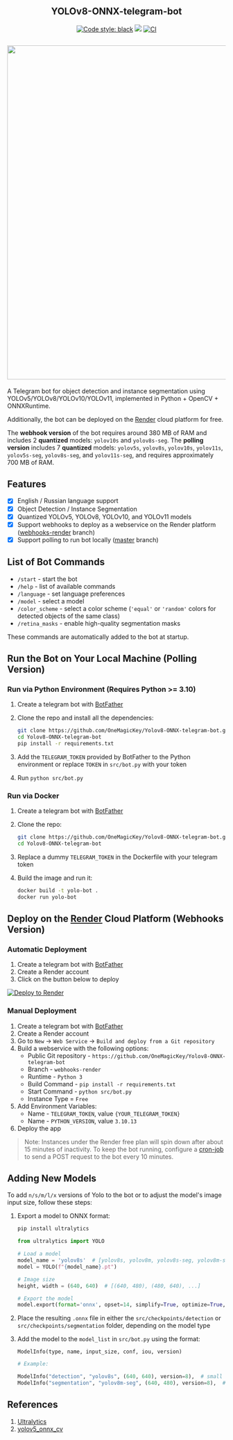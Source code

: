 <h2 align="center">YOLOv8-ONNX-telegram-bot</h2>

<p align="center">
<a href="https://github.com/psf/black"><img alt="Code style: black" src="https://img.shields.io/badge/code%20style-black-000000.svg"></a>
<img src ="https://img.shields.io/github/repo-size/OneMagicKey/Yolov8-ONNX-telegram-bot">
<a href="https://github.com/OneMagicKey/Yolov8-ONNX-telegram-bot/actions/workflows/ci.yml"><img src="https://github.com/OneMagicKey/Yolov8-ONNX-telegram-bot/actions/workflows/ci.yml/badge.svg" alt="CI"></a>
</p>

<h2 align="center"><img width="768" src="example/example.png"></h2>

A Telegram bot for object detection and instance segmentation using YOLOv5/YOLOv8/YOLOv10/YOLOv11,
implemented in Python + OpenCV + ONNXRuntime.

Additionally, the bot can be deployed on the [Render](https://render.com) cloud platform
for free.

The **webhook version** of the bot requires around 380 MB of RAM and includes 2 **quantized** models:
`yolov10s` and `yolov8s-seg`. The **polling version** includes 7
**quantized** models: `yolov5s`, `yolov8s`, `yolov10s`, `yolov11s`, `yolov5s-seg`, `yolov8s-seg`, and `yolov11s-seg`,
and requires approximately 700 MB of RAM.
## Features

- [x] English / Russian language support
- [x] Object Detection / Instance Segmentation
- [x] Quantized YOLOv5, YOLOv8, YOLOv10, and YOLOv11 models
- [x] Support webhooks to deploy as a webservice on the Render platform ([webhooks-render](https://github.com/OneMagicKey/Yolov8-ONNX-telegram-bot/blob/webhooks-render/) branch)
- [x] Support polling to run bot locally ([master](https://github.com/OneMagicKey/Yolov8-ONNX-telegram-bot/blob/master/) branch)

## List of Bot Commands

* `/start` - start the bot
* `/help` - list of available commands
* `/language` - set language preferences
* `/model` - select a model
* `/color_scheme` - select a color scheme (`'equal'` or `'random'` colors for detected objects of the same class)
* `/retina_masks` - enable high-quality segmentation masks

These commands are automatically added to the bot at startup.

## Run the Bot on Your Local Machine (Polling Version)
### Run via Python Environment (Requires Python >= 3.10)

1) Create a telegram bot with [BotFather](https://telegram.me/BotFather)
2) Clone the repo and install all the dependencies:

   ```bash
   git clone https://github.com/OneMagicKey/Yolov8-ONNX-telegram-bot.git
   cd Yolov8-ONNX-telegram-bot
   pip install -r requirements.txt
   ```

3) Add the `TELEGRAM_TOKEN` provided by BotFather to the Python environment or replace
`TOKEN` in `src/bot.py` with your token
4) Run `python src/bot.py`

### Run via Docker
1) Create a telegram bot with [BotFather](https://telegram.me/BotFather)
2) Clone the repo:

   ```bash
   git clone https://github.com/OneMagicKey/Yolov8-ONNX-telegram-bot.git
   cd Yolov8-ONNX-telegram-bot
   ```

3) Replace a dummy `TELEGRAM_TOKEN` in the Dockerfile with your telegram token
4) Build the image and run it:
   ```bash
   docker build -t yolo-bot .
   docker run yolo-bot
   ```

## Deploy on the [Render](https://render.com) Cloud Platform (Webhooks Version)
### Automatic Deployment
1) Create a telegram bot with [BotFather](https://telegram.me/BotFather)
2) Create a Render account
3) Click on the button below to deploy

[![Deploy to Render](https://render.com/images/deploy-to-render-button.svg)](https://render.com/deploy?repo=https://github.com/OneMagicKey/Yolov8-ONNX-telegram-bot/tree/webhooks-render)

### Manual Deployment
1) Create a telegram bot with [BotFather](https://telegram.me/BotFather)
2) Create a Render account
3) Go to `New` -> `Web Service` -> `Build and deploy from a Git repository`
4) Build a webservice with the following options:
   * Public Git repository - `https://github.com/OneMagicKey/Yolov8-ONNX-telegram-bot`
   * Branch - `webhooks-render`
   * Runtime - `Python 3`
   * Build Command - `pip install -r requirements.txt`
   * Start Command - `python src/bot.py`
   * Instance Type = `Free`
5) Add Environment Variables:
   * Name - `TELEGRAM_TOKEN`, value `{YOUR_TELEGRAM_TOKEN}`
   * Name - `PYTHON_VERSION`, value `3.10.13`
6) Deploy the app

> Note: Instances under the Render free plan will spin down after about 15 minutes of inactivity.
To keep the bot running, configure a [cron-job](https://cron-job.org/) to send a POST request to the bot every 10 minutes.

## Adding New Models

To add `n/s/m/l/x` versions of Yolo to the bot or to adjust the model's image input size,
follow these steps:

1) Export a model to ONNX format:

   ```bash
   pip install ultralytics
   ```

   ```python
   from ultralytics import YOLO

   # Load a model
   model_name = 'yolov8s'  # [yolov8s, yolov8m, yolov8s-seg, yolov8m-seg, ...]
   model = YOLO(f"{model_name}.pt")

   # Image size
   height, width = (640, 640)  # [(640, 480), (480, 640), ...]

   # Export the model
   model.export(format='onnx', opset=14, simplify=True, optimize=True, imgsz=(height, width))
   ```

2) Place the resulting `.onnx` file in either the `src/checkpoints/detection` or `src/checkpoints/segmentation`
   folder, depending on the model type
3) Add the model to the `model_list` in `src/bot.py` using the format:

   `ModelInfo(type, name, input_size, conf, iou, version)`

   ```python
   # Example:

   ModelInfo("detection", "yolov8s", (640, 640), version=8),  # small detection model
   ModelInfo("segmentation", "yolov8m-seg", (640, 480), version=8),  # medium segmentation model with rectangular input size
   ```

## References

1) [Ultralytics](https://github.com/ultralytics/ultralytics)
2) [yolov5_onnx_cv](https://github.com/brucefay1115/yolov5_onnx_cv)
